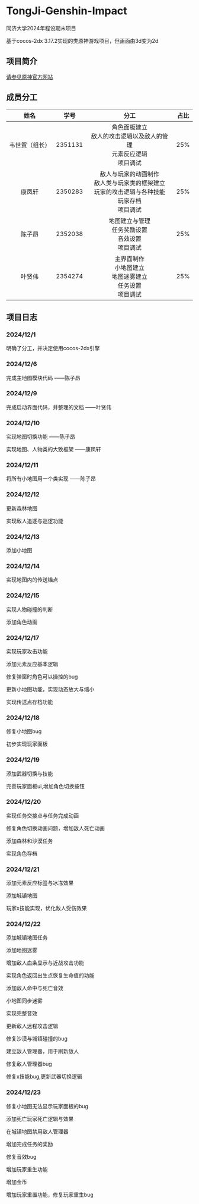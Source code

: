 # TongJi-Genshin-Impact
同济大学2024年程设期末项目

基于cocos-2dx 3.17.2实现的类原神游戏项目，但画面由3d变为2d

## 项目简介
[请参见原神官方网站](https://ys.mihoyo.com/main/)
## 成员分工

| 姓名 | 学号 | 分工 | 占比 |
| :---: | :---: | :---: | :---: |
| 韦世贸（组长）|2351131|角色面板建立<br/>敌人的攻击逻辑以及敌人的管理<br/>元素反应逻辑<br/>项目调试|25%|
| 康凤轩|2350283|敌人与玩家的动画制作<br/>敌人类与玩家类的框架建立<br/>玩家的攻击逻辑与各种技能<br/>玩家存档<br/>项目调试|25%|
| 陈子昂|2352038|地图建立与管理<br/>任务奖励设置<br/>音效设置<br/>项目调试|25%|
| 叶贤伟|2354274|主界面制作<br/>小地图建立<br/>地图迷雾建立<br/>任务设置<br/>项目调试|25%|

## 项目日志

### 2024/12/1<br/>
明确了分工，并决定使用cocos-2dx引擎


### 2024/12/6<br/>
完成主地图模块代码         ——陈子昂


### 2024/12/9<br/>
完成启动界面代码，并整理的文档           ——叶贤伟


### 2024/12/10<br/>
实现地图切换功能           ——陈子昂

实现地图、人物类的大致框架   ——康凤轩


### 2024/12/11<br/>
将所有小地图用一个类实现      ——陈子昂


### 2024/12/12<br/>
更新森林地图

实现敌人追逐与巡逻功能


### 2024/12/13<br/>
添加小地图


### 2024/12/14<br/>
实现地图内的传送锚点


### 2024/12/15<br/>
实现人物碰撞的判断

添加角色动画


### 2024/12/17<br/>
实现玩家攻击功能

添加元素反应基本逻辑

修复弹窗时角色可以操控的bug

更新小地图功能，实现动态放大与缩小

实现传送点存档功能


### 2024/12/18<br/>
修复小地图bug

初步实现玩家面板


### 2024/12/19<br/>
添加武器切换与技能

完善玩家面板ui,增加角色切换按钮


### 2024/12/20<br/>
实现任务交接点与任务完成动画

修复角色切换动画问题，增加敌人死亡动画

添加森林和沙漠任务

实现角色存档


### 2024/12/21<br/>
添加元素反应标签与冰冻效果

添加城镇地图

玩家x技能实现，优化敌人受伤效果


### 2024/12/22<br/>
添加城镇地图任务

添加地图迷雾

增加敌人血条显示与近战攻击功能

实现角色返回出生点恢复生命值的功能

添加敌人命中与死亡音效

小地图同步迷雾

实现完整音效

更新敌人远程攻击逻辑

修复沙漠与城镇碰撞的bug

建立敌人管理器，用于刷新敌人

修复敌人管理器bug

修复x技能bug,更新武器切换逻辑


### 2024/12/23<br/>
修复小地图无法显示玩家面板的bug

添加死亡玩家死亡逻辑与效果

在城镇地图禁用敌人管理器

增加完成任务的奖励

修复音效bug

增加玩家重生功能

增加金币

增加玩家重置功能，修复玩家重生bug



